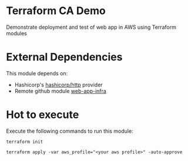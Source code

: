 # Terraform CA Demo
Demonstrate deployment and test of web app in AWS using Terraform modules

# External Dependencies
This module depends on:
* Hashicorp's [hashicorp/http](https://registry.terraform.io/providers/hashicorp/http/latest) provider
* Remote github module [web-app-infra](https://github.com/shlevi/web-app-infra)

# Hot to execute
Execute the following commands to run this module:
```
terraform init
```
```
terraform apply -var aws_profile="<your aws profile>" -auto-approve
```